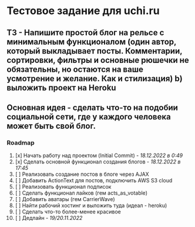 # Тестовое задание для uchi.ru

## ТЗ - Напишите простой блог на рельсе с минимальным функционалом (один автор, который выкладывает посты. Комментарии, сортировки, фильтры и основные рюшечки не обязательны, но остаются на ваше усмотрение и желание. Как и стилизация) b) выложить проект на Heroku

## Основная идея - сделать что-то на подобии социальной сети, где у каждого человека может быть свой блог.

### Roadmap
1. [x] Начать работу над проектом (Initial Commit) - _18.12.2022 в 0:49_
2. [x] Сделать основной функционал создания блогов - _18.12.2022 в 17:45_
3. [ ] Реализовать создание постов в блоге через AJAX
4. [ ] Добавить ActionText для постов, подключить AWS S3 cloud
5. [ ] Реализовать функционал подписок
6. [ ] Сделать функционал лайков (гем acts_as_votable)
7. [ ] Добавить аватары (гем CarrierWave)
8. [ ] Найти рабочий хостинг и выложить туда (идеал - heroku)
9. [ ] Сделать что-то более-менее красивое
10. [ ] Дедлайн - _19/20.11.2022_
